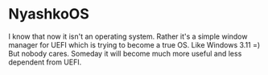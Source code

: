 # NyashkoOS

I know that now it isn't an operating system. 
Rather it's a simple window manager for UEFI which is trying to become a true OS. Like Windows 3.11 =)
But nobody cares.
Someday it will become much more useful and less dependent from UEFI.
